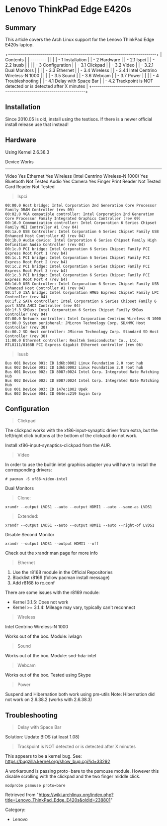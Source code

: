 Lenovo ThinkPad Edge E420s
==========================

  Summary
  ---------------------------------------------------------------------------------------
  This article covers the Arch Linux support for the Lenovo ThinkPad Edge E420s laptop.

+--------------------------------------------------------------------------+
| Contents                                                                 |
| --------                                                                 |
|                                                                          |
| -   1 Installation                                                       |
| -   2 Hardware                                                           |
|     -   2.1 lspci                                                        |
|     -   2.2 lsusb                                                        |
|                                                                          |
| -   3 Configuration                                                      |
|     -   3.1 Clickpad                                                     |
|     -   3.2 Video                                                        |
|         -   3.2.1 Dual Monitors                                          |
|                                                                          |
|     -   3.3 Ethernet                                                     |
|     -   3.4 Wireless                                                     |
|         -   3.4.1 Intel Centrino Wireless-N 1000                         |
|                                                                          |
|     -   3.5 Sound                                                        |
|     -   3.6 Webcam                                                       |
|     -   3.7 Power                                                        |
|                                                                          |
| -   4 Troubleshooting                                                    |
|     -   4.1 Delay with Space Bar                                         |
|     -   4.2 Trackpoint is NOT detected or is detected after X minutes    |
+--------------------------------------------------------------------------+

Installation
------------

Since 2010.05 is old, install using the testisos. If there is a newer
official install release use that instead!

Hardware
--------

Using Kernel 2.6.38.3

  Device                                      Works
  ------------------------------------------- ------------
  Video                                       Yes
  Ethernet                                    Yes
  Wireless (Intel Centrino Wireless-N 1000)   Yes
  Bluetooth                                   Not Tested
  Audio                                       Yes
  Camera                                      Yes
  Finger Print Reader                         Not Tested
  Card Reader                                 Not Tested

> lspci

    00:00.0 Host bridge: Intel Corporation 2nd Generation Core Processor Family DRAM Controller (rev 09)
    00:02.0 VGA compatible controller: Intel Corporation 2nd Generation Core Processor Family Integrated Graphics Controller (rev 09)
    00:16.0 Communication controller: Intel Corporation 6 Series Chipset Family MEI Controller #1 (rev 04)
    00:1a.0 USB Controller: Intel Corporation 6 Series Chipset Family USB Enhanced Host Controller #2 (rev 04)
    00:1b.0 Audio device: Intel Corporation 6 Series Chipset Family High Definition Audio Controller (rev 04)
    00:1c.0 PCI bridge: Intel Corporation 6 Series Chipset Family PCI Express Root Port 1 (rev b4)
    00:1c.1 PCI bridge: Intel Corporation 6 Series Chipset Family PCI Express Root Port 2 (rev b4)
    00:1c.2 PCI bridge: Intel Corporation 6 Series Chipset Family PCI Express Root Port 3 (rev b4)
    00:1c.3 PCI bridge: Intel Corporation 6 Series Chipset Family PCI Express Root Port 4 (rev b4)
    00:1d.0 USB Controller: Intel Corporation 6 Series Chipset Family USB Enhanced Host Controller #1 (rev 04)
    00:1f.0 ISA bridge: Intel Corporation HM65 Express Chipset Family LPC Controller (rev 04)
    00:1f.2 SATA controller: Intel Corporation 6 Series Chipset Family 6 port SATA AHCI Controller (rev 04)
    00:1f.3 SMBus: Intel Corporation 6 Series Chipset Family SMBus Controller (rev 04)
    07:00.0 Network controller: Intel Corporation Centrino Wireless-N 1000
    0c:00.0 System peripheral: JMicron Technology Corp. SD/MMC Host Controller (rev 30)
    0c:00.2 SD Host controller: JMicron Technology Corp. Standard SD Host Controller (rev 30)
    11:00.0 Ethernet controller: Realtek Semiconductor Co., Ltd. RTL8111/8168B PCI Express Gigabit Ethernet controller (rev 06)

> lsusb

    Bus 001 Device 001: ID 1d6b:0002 Linux Foundation 2.0 root hub
    Bus 002 Device 001: ID 1d6b:0002 Linux Foundation 2.0 root hub
    Bus 001 Device 002: ID 8087:0024 Intel Corp. Integrated Rate Matching Hub
    Bus 002 Device 002: ID 8087:0024 Intel Corp. Integrated Rate Matching Hub
    Bus 001 Device 003: ID 147e:1002 Upek 
    Bus 002 Device 004: ID 064e:c219 Suyin Corp

Configuration
-------------

> Clickpad

The clickpad works with the xf86-input-synaptic driver from extra, but
the left/right click buttons at the bottom of the clickpad do not work.

Install xf86-input-synaptics-clickpad from the AUR.

> Video

In order to use the builtin intel graphics adapter you will have to
install the corresponding drivers:

    # pacman -S xf86-video-intel

Dual Monitors

> Clone:

    xrandr --output LVDS1 --auto --output HDMI1 --auto --same-as LVDS1

> Extended:

    xrandr --output LVDS1 --auto --output HDMI1 --auto --right-of LVDS1

Disable Second Monitor

    xrandr --output LVDS1 --output HDMI1 --off

Check out the xrandr man page for more info

> Ethernet

1.  Use the r8168 module in the Official Repositories
2.  Blacklist r8169 (follow pacman install message)
3.  Add r8168 to rc.conf

There are some issues with the r8169 module:

-   Kernel 3.1.5: Does not work
-   Kernel >= 3.1.4: Mileage may vary, typically can't reconnect

> Wireless

Intel Centrino Wireless-N 1000

Works out of the box. Module: iwlagn

> Sound

Works out of the box. Module: snd-hda-intel

> Webcam

Works out of the box. Tested using Skype

> Power

Suspend and Hibernation both work using pm-utils Note: Hibernation did
not work on 2.6.38.2 (works with 2.6.38.3)

Troubleshooting
---------------

> Delay with Space Bar

Solution: Update BIOS (at least 1.08)

> Trackpoint is NOT detected or is detected after X minutes

This appears to be a kernel bug. See:
https://bugzilla.kernel.org/show_bug.cgi?id=33292

A workaround is passing proto=bare to the psmouse module. However this
disable scrolling with the clickpad and the two finger middle click.

    modprobe psmouse proto=bare

Retrieved from
"https://wiki.archlinux.org/index.php?title=Lenovo_ThinkPad_Edge_E420s&oldid=238801"

Category:

-   Lenovo
